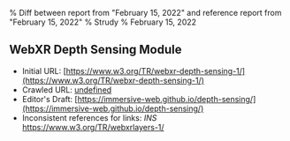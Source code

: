 % Diff between report from "February 15, 2022" and reference report from "February 15, 2022"
% Strudy
% February 15, 2022

## WebXR Depth Sensing Module

- Initial URL: [https://www.w3.org/TR/webxr-depth-sensing-1/](https://www.w3.org/TR/webxr-depth-sensing-1/)
- Crawled URL: [undefined](undefined)
- Editor's Draft: [https://immersive-web.github.io/depth-sensing/](https://immersive-web.github.io/depth-sensing/)
- Inconsistent references for links: *INS* https://www.w3.org/TR/webxrlayers-1/



